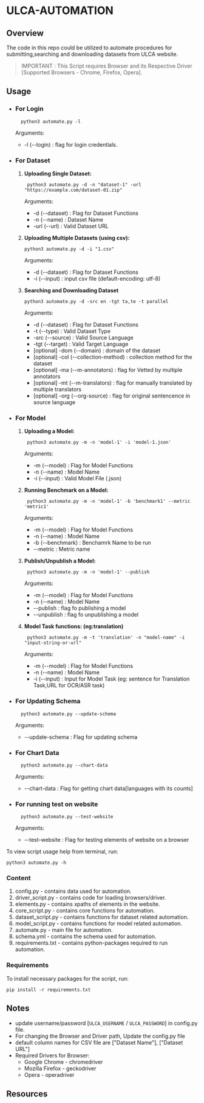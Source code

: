 # ULCA-AUTOMATION

## Overview 

The code in this repo could be utilized to automate procedures for submitting,searching and downloading datasets from ULCA website.

>IMPORTANT : This Script requires Browser and its Respective Driver [Supported Browsers - Chrome, Firefox, Opera].

## Usage

* ### For Login

        python3 automate.py -l

    Arguments:

    * -l    (--login) : flag for login credentials.

* ### For Dataset

    1. **Uploading Single Dataset:**

            python3 automate.py -d -n "dataset-1" -url "https://example.com/dataset-01.zip"

        Arguments:

        * -d (--dataset) : Flag for Dataset Functions
        * -n (--name) : Dataset Name
        * -url (--url)  : Valid Dataset URL

     2. **Uploading Multiple Datasets (using csv):**

            python3 automate.py -d -i "1.csv"

        Arguments:

        * -d (--dataset) : Flag for Dataset Functions
        * -i (--input) : input csv file (default-encoding: utf-8)

     3. **Searching and Downloading Dataset**

            python3 automate.py -d -src en -tgt ta,te -t parallel

        Arguments:

        * -d (--dataset) : Flag for Dataset Functions
        * -t (--type) : Valid Dataset Type
        * -src (--source) : Valid Source Language
        * -tgt (--target) : Valid Target Language
        * [optional] -dom (--domain) : domain of the dataset
        * [optional] -col (--collection-method) : collection method for the dataset
        * [optional] -ma (--m-annotators) : flag for Vetted by multiple annotators
        * [optional] -mt (--m-translators) : flag for manually translated by multiple translators
        * [optional] -org (--org-source) : flag for original sentencence in source language

* ### For Model

    1. **Uploading a Model:**

            python3 automate.py -m -n 'model-1' -i 'model-1.json'

        Arguments:

        * -m (--model) : Flag for Model Functions
        * -n (--name) : Model Name
        * -i (--input)  : Valid Model File (.json)
  
    2. **Running Benchmark on a Model:**

            python3 automate.py -m -n 'model-1' -b 'benchmark1' --metric 'metric1'

        Arguments:

        * -m (--model) : Flag for Model Functions
        * -n (--name) : Model Name
        * -b (--benchmark) : Benchamrk Name to be run
        * --metric  : Metric name

    3. **Publish/Unpublish a Model:**

            python3 automate.py -m -n 'model-1' --publish

        Arguments:

        * -m (--model) : Flag for Model Functions
        * -n (--name) : Model Name
        * --publish : flag fo publishing a model
        * --unpublish  : flag fo unpublishing a model
     
    4. **Model Task functions: (eg:translation)**

            python3 automate.py -m -t 'translation' -n "model-name" -i "input-string-or-url"

        Arguments:

        * -m (--model) : Flag for Model Functions
        * -n (--name) : Model Name
        * -i (--input)  : Input for Model Task (eg: sentence for Translation Task,URL for OCR/ASR task)

* ### For Updating Schema

        python3 automate.py --update-schema

    Arguments:

    * --update-schema : Flag for updating schema 

* ### For Chart Data

        python3 automate.py --chart-data

    Arguments:

    * --chart-data : Flag for getting chart data[languages with its counts] 

* ### For running test on website

        python3 automate.py --test-website

    Arguments:

    * --test-website : Flag for testing elements of website on a browser 

To view script usage help from terminal, run:

    python3 automate.py -h

### Content

1. config.py - contains data used for automation.
2. driver_script.py - contains code for loading browsers/driver.
3. elements.py - contains xpaths of elements in the website.
4. core_script.py - contains core functions for automation.
5. dataset_script.py - contains functions for dataset related automation.
6. model_script.py - contains functions for model related automation.
7. automate.py - main file for automation.
8. schema.yml - contains the schema used for automation.
9. requirements.txt - contains python-packages required to run automation. 

### Requirements

To install necessary packages for the script, run:

    pip install -r requirements.txt

## Notes

- update username/password [`ULCA_USERNAME` / `ULCA_PASSWORD`] in config.py file.
- For changing the Browser and Driver path, Update the config.py file
- default column names for CSV file are ["Dataset Name"], ["Dataset URL"]
- Required Drivers for Browser:
    - Google Chrome - chromedriver
    - Mozilla Firefox - geckodriver
    - Opera - operadriver

## Resources

